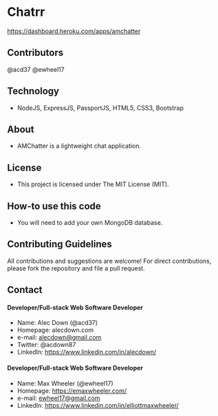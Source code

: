 # Chatrr
https://dashboard.heroku.com/apps/amchatter

## Contributors
@acd37
@ewheel17


## Technology
* NodeJS, ExpressJS, PassportJS, HTML5, CSS3, Bootstrap

## About
* AMChatter is a lightweight chat application.

## License 
* This project is licensed under The MIT License (MIT).

## How-to use this code
* You will need to add your own MongoDB database.

## Contributing Guidelines
All contributions and suggestions are welcome!
For direct contributions, please fork the repository and file a pull request. 

## Contact
#### Developer/Full-stack Web Software Developer
* Name: Alec Down (@acd37)
* Homepage: alecdown.com
* e-mail: alecdown@gmail.com
* Twitter: @acdown87
* LinkedIn: https://www.linkedin.com/in/alecdown/

#### Developer/Full-stack Web Software Developer
* Name: Max Wheeler (@ewheel17)
* Homepage: https://emaxwheeler.com/
* e-mail: ewheel17@gmail.com
* LinkedIn: https://www.linkedin.com/in/elliottmaxwheeler/
